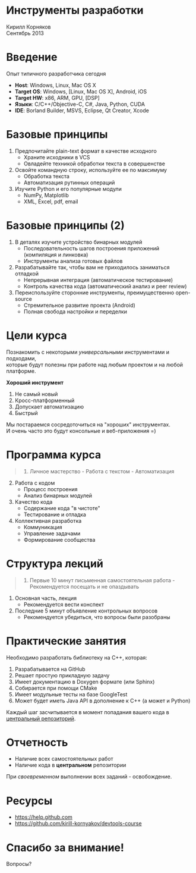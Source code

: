 # Инструменты разработки

Кирилл Корняков  
Сентябрь 2013

# Введение

Опыт типичного разработчика сегодня

  - **Host**: Windows, Linux, Mac OS X
  - **Target OS**: Windows, [Linux, Mac OS X], Android, iOS
  - **Target HW**: x86, ARM, GPU, [DSP]
  - **Языки**: С/С++/Objective-C, C#, Java, Python, CUDA
  - **IDE**: Borland Builder, MSVS, Eclipse, Qt Creator, Xcode

# Базовые принципы

  1. Предпочитайте plain-text формат в качестве исходного
     - Храните исходники в VCS
     - Овладейте техникой обработки текста в совершенстве
  1. Освойте командную строку, используйте ее по максимуму
     - Обработка текста
     - Автоматизация рутинных операций
  1. Изучите Python и его популярные модули
     - NumPy, Matplotlib
     - XML, Excel, pdf, email

# Базовые принципы (2)

  1. В деталях изучите устройство бинарных модулей
     - Последовательность шагов построения приложений (компиляция и линковка)
     - Инструменты анализа готовых файлов
  1. Разрабатывайте так, чтобы вам не приходилось заниматься отладкой
     - Непрерывная интеграция (автоматическое тестирование)
     - Контроль качества кода (автоматический анализ и peer review)
  1. Переиспользуйте сторонние инструменты, преимущественно open-source
     - Стремительное развитие проекта (Android)
     - Полная свобода настройки и переделки

# Цели курса

Познакомить с некоторыми _универсальными_ инструментами и подходами,  
которые будут полезны при работе над любым проектом и на любой платформе.

**Хороший инструмент**

  1. Не самый новый
  1. Кросс-платформенный
  1. Допускает автоматизацию
  1. Быстрый

Мы постараемся сосредоточиться на "хороших" инструментах.  
И очень часто это будут консольные и веб-приложения =)

# Программа курса

> 1. Личное мастерство
     - Работа с текстом
     - Автоматизация
  2. Работа с кодом
     - Процесс построения
     - Анализ бинарных модулей
  3. Качество кода
     - Содержание кода "в чистоте"
     - Тестирование и отладка
  4. Коллективная разработка
     - Коммуникация
     - Управление задачами
     - Формирование сообщества

# Структура лекций

> 1. Первые 10 минут письменная самостоятельная работа
     - Рекомендуется посещать и не опаздывать
  1. Основная часть, лекция
     - Рекомендуется вести конспект
  1. Последние 5 минут объявление контрольных вопросов
     - Рекомендуется убедиться, что вопросы были разобраны

# Практические занятия

Необходимо разработать библиотеку на С++, которая:

  1. Разрабатывается на GitHub
  1. Решает простую прикладную задачу
  1. Имеет документацию в Doxygen формате (или Sphinx)
  1. Собирается при помощи CMake
  1. Имеет модульные тесты на базе GoogleTest
  1. Может будет иметь Java API в дополнение к С++ (а может и Python)

Каждый шаг засчитывается в момент попадания вашего кода в 
[центральный репозиторий](https://github.com/kirill-kornyakov/devtools-course).

# Отчетность

  * Наличие всех самостоятельных работ
  * Наличие кода в **центральном** репозитории

При _своевременном_ выполнении всех заданий - освобождение.

# Ресурсы

  - <https://help.github.com>
  - <https://github.com/kirill-kornyakov/devtools-course>

# Спасибо за внимание!

Вопросы?